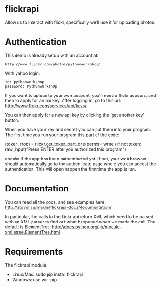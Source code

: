 # flickrapi

Allow us to interact with flickr, specifically we'll use it for uploading photos.

# Authentication

This demo is already setup with an account at:

    http://www.flickr.com/photos/pythonworkshop/

With yahoo login:

    id: pythonworkshop
    password: Pyth0nw0rksh0p

If you want to upload to your own account, you'll need a flickr account, and then to apply for an api key. After logging in, go to this url: http://www.flickr.com/services/api/keys/

You can then apply for a new api key by clicking the 'get another key' button.

When you have your key and secret you can put them into your program. The first time you run your program this part of the code:

(token, frob) = flickr.get_token_part_one(perms='write')
if not token: 
    raw_input("Press ENTER after you authorized this program")

checks if the app has been authenticated yet. If not, your web browser should automatically go to the authenticate page where you can accept the authentication. This will open happen the first time the app is run.

# Documentation

You can read all the docs, and see examples here: http://stuvel.eu/media/flickrapi-docs/documentation/

In particular, the calls to the flickr api return XML which need to be parsed with an XML parser to find out what happened when we made the call. The default is ElementTree: http://docs.python.org/lib/module-xml.etree.ElementTree.html

# Requirements

The flickrapi module:

* Linux/Mac: sudo pip install flickrapi
* Windows: use win-pip
